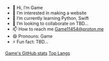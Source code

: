 - 👋 Hi, I’m Game
- 👀 I’m interested in making a website
- 🌱 I’m currently learning Python, Swift
- 💞️ I’m looking to collaborate on TBD...
- 📫 How to reach me Game11454@proton.me
- 😄 Pronouns: Game
- ⚡ Fun fact: TBD...

[Game's GitHub stats](https://github-readme-stats-dusky-kappa-46.vercel.app/api/?username=noigamegun&theme=chartreuse-dark) [Top Langs](https://github-readme-stats-dusky-kappa-46.vercel.app/api/top-langs/?username=noigamegun&layout=compact&theme=chartreuse-dark)
